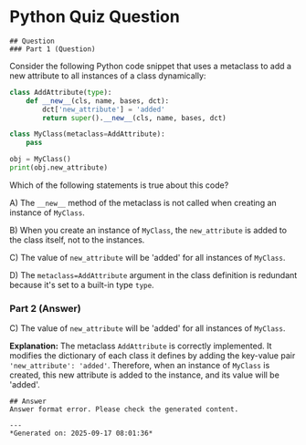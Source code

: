 # Python Quiz Question
    
    ## Question
    ### Part 1 (Question)
Consider the following Python code snippet that uses a metaclass to add a new attribute to all instances of a class dynamically:

```python
class AddAttribute(type):
    def __new__(cls, name, bases, dct):
        dct['new_attribute'] = 'added'
        return super().__new__(cls, name, bases, dct)

class MyClass(metaclass=AddAttribute):
    pass

obj = MyClass()
print(obj.new_attribute)
```

Which of the following statements is true about this code?

A) The `__new__` method of the metaclass is not called when creating an instance of `MyClass`.

B) When you create an instance of `MyClass`, the `new_attribute` is added to the class itself, not to the instances.

C) The value of `new_attribute` will be 'added' for all instances of `MyClass`.

D) The `metaclass=AddAttribute` argument in the class definition is redundant because it's set to a built-in type `type`.

### Part 2 (Answer)
C) The value of `new_attribute` will be 'added' for all instances of `MyClass`.

**Explanation:**
The metaclass `AddAttribute` is correctly implemented. It modifies the dictionary of each class it defines by adding the key-value pair `'new_attribute': 'added'`. Therefore, when an instance of `MyClass` is created, this new attribute is added to the instance, and its value will be 'added'.
    
    ## Answer
    Answer format error. Please check the generated content.
    
    ---
    *Generated on: 2025-09-17 08:01:36*
    